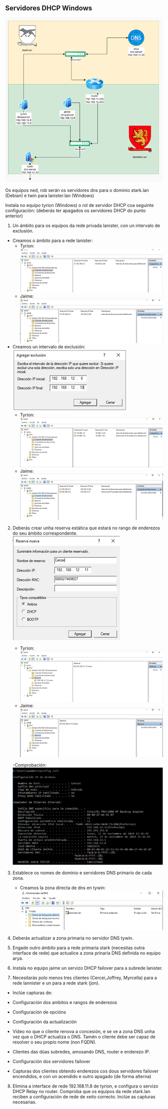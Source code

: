 ## Servidores DHCP Windows

![Capura1](imaxe/Captura1.png)

Os equipos ned, rob serán os servidores dns para o dominio stark.lan (Debian) e twin para lanister.lan (Windows)

 Instala no equipo tyrion (Windows) o rol de servidor DHCP coa seguinte configuración: (deberás ter apagados os servidores DHCP do punto anterior)

1. Un ámbito para os equipos da rede privada lanister, con un intervalo de exclusión.
 - Creamos o ámbito para a rede lanister:
    - Tyrion:
    ![Capura2](imaxe/Captura2.png)
    - Jaime:
    ![Capura3](imaxe/Captura3.png)
 - Creamos un intervalo de exclusión:
    ![Capura4](imaxe/Captura4.png)
    - Tyrion:
    ![Capura5](imaxe/Captura5.png)
    - Jaime:
    ![Capura6](imaxe/Captura6.png)
2. Deberás crear unha reserva estática que estará no rango de enderezos do seu ámbito correspondente.
    ![Capura7](imaxe/Captura7.png)
    - Tyrion:
    ![Capura8](imaxe/Captura8.png)
    - Jaime:
    ![Capura9](imaxe/Captura9.png)

    -Comprobación:
    ![Capura10](imaxe/Captura10.png)

3. Establece os nomes de dominio e servidores DNS primario de cada zona.

    - Creamos la zona directa de dns en tywin:
    ![Capura11](imaxe/Captura11.png)

4. Deberás actualizar a zona primaria no servidor DNS tywin.


5. Engade outro ámbito para a rede primaria stark (necesitas outra interface de rede) que actualice a zona prinaria DNS definida no equipo arya.
6. Instala no equipo jaime un servizo DHCP failover para a subrede lanister.
7. Necesitarás polo menos tres clientes (Cercei,Joffrey, Myrcella) para a rede lannister e un para a  rede stark (jon).

- Inclúe capturas de:

- Configuración dos ambitos e rangos de enderezos
- Configuración de opcións
- Configuración da actualización
- Vídeo no que o cliente renova a concesión, e se ve  a zona DNS unha vez que o DHCP actualiza o DNS. Tamén o cliente debe ser capaz de resolver o seu propio nome (non FQDN).
- Clientes das dúas subredes, amosando DNS, router e enderezo IP.
- Configuración dos servidores failover
- Capturas dos clientes obtendo enderezos cos dous servidores failover encendidos, e con un acendido e outro apagado (de forma alterna)

8. Elimina a interface de rede 192.168.11.8 de tyrion, e configura o servizo DHCP Relay no router. Comproba que os equipos da rede stark.lan reciben a configuración de rede de xeito correcto. Inclúe as capturas necesarias.
